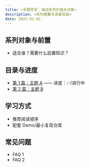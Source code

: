 ```yaml
---
title: <专题导言：描述系列价值与对象>
description: <系列摘要与读者收益>
date: 2025-01-01
---
```


## 系列对象与前置

- 适合谁？需要什么前置知识？

## 目录与进度

- [第 1 篇：主题 A](/posts/...) —— 进度：✅/进行中
- [第 2 篇：主题 B](/posts/...)

## 学习方式

- 推荐阅读顺序
- 配套 Demo/最小复现仓库

## 常见问题

- FAQ 1
- FAQ 2
